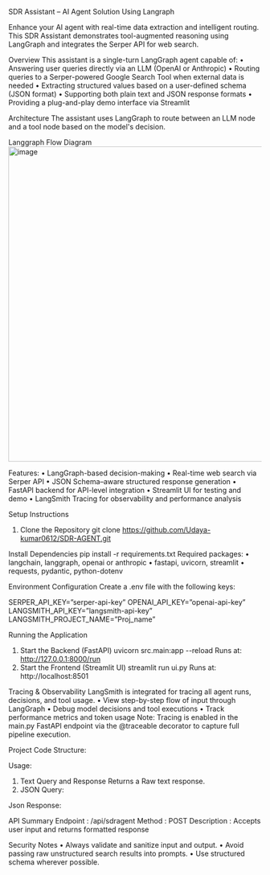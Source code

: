 SDR Assistant – AI Agent Solution Using Langraph

Enhance your AI agent with real-time data extraction and intelligent routing. This SDR Assistant demonstrates tool-augmented reasoning using LangGraph and integrates the Serper API for web search.

Overview
This assistant is a single-turn LangGraph agent capable of:
•	Answering user queries directly via an LLM (OpenAI or Anthropic)
•	Routing queries to a Serper-powered Google Search Tool when external data is needed
•	Extracting structured values based on a user-defined schema (JSON format)
•	Supporting both plain text and JSON response formats
•	Providing a plug-and-play demo interface via Streamlit

Architecture
The assistant uses LangGraph to route between an LLM node and a tool node based on the model's decision.

Langgraph Flow Diagram
<img width="600" height="627" alt="image" src="https://github.com/user-attachments/assets/8d759d42-d52d-4b31-962d-3d1bceda39ef" />

Features:
•	LangGraph-based decision-making
•	Real-time web search via Serper API
•	JSON Schema–aware structured response generation
•	FastAPI backend for API-level integration
•	Streamlit UI for testing and demo
•	LangSmith Tracing for observability and performance analysis



Setup Instructions
1.	Clone the Repository
git clone https://github.com/Udaya-kumar0612/SDR-AGENT.git

Install Dependencies
pip install -r requirements.txt
Required packages:
•	langchain, langgraph, openai or anthropic
•	fastapi, uvicorn, streamlit
•	requests, pydantic, python-dotenv

Environment Configuration
Create a .env file with the following keys:

SERPER_API_KEY=”serper-api-key”
OPENAI_API_KEY=”openai-api-key”
LANGSMITH_API_KEY=”langsmith-api-key”
LANGSMITH_PROJECT_NAME=”Proj_name”

Running the Application
1. Start the Backend (FastAPI)
uvicorn src.main:app --reload
Runs at: http://127.0.0.1:8000/run
2. Start the Frontend (Streamlit UI)
streamlit run ui.py
Runs at: http://localhost:8501

Tracing & Observability
LangSmith is integrated for tracing all agent runs, decisions, and tool usage.
•	View step-by-step flow of input through LangGraph
•	Debug model decisions and tool executions
•	Track performance metrics and token usage
Note: Tracing is enabled in the main.py FastAPI endpoint via the @traceable decorator to capture full pipeline execution.

Project Code Structure:
	 


Usage:
1.	Text Query and Response 
Returns a Raw text response.
2.	JSON Query:
 

Json Response:
 

API Summary
Endpoint :  /api/sdragent
Method : POST
Description : Accepts user input and returns formatted response

Security Notes
•	Always validate and sanitize input and output.
•	Avoid passing raw unstructured search results into prompts.
•	Use structured schema wherever possible.	  
	





